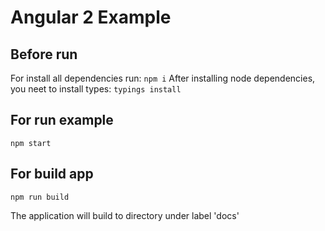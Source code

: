 # Angular 2 Example

## Before run

For install all dependencies run:
`npm i`
After installing node dependencies, you neet to install types:
`typings install`

## For run example
`npm start`

## For build app
`npm run build`

The application will build to directory under label 'docs'